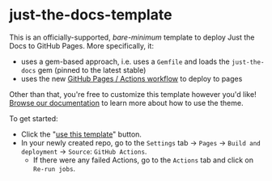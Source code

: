 # just-the-docs-template

This is an officially-supported, *bare-minimum* template to deploy Just the Docs to GitHub Pages. More specifically, it:

- uses a gem-based approach, i.e. uses a `Gemfile` and loads the `just-the-docs` gem (pinned to the latest stable)
- uses the new [GitHub Pages / Actions workflow](https://github.blog/changelog/2022-07-27-github-pages-custom-github-actions-workflows-beta/) to deploy to pages

Other than that, you're free to customize this template however you'd like! [Browse our documentation](https://just-the-docs.github.io/just-the-docs/) to learn more about how to use the theme.

To get started:

- Click the "[use this template](https://github.com/just-the-docs/just-the-docs-template/generate)" button.
- In your newly created repo, go to the `Settings` tab -> `Pages` -> `Build and deployment` -> `Source`: `GitHub Actions`.
  - If there were any failed Actions, go to the `Actions` tab and click on `Re-run jobs`.
